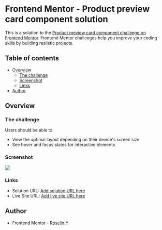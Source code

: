 # Frontend Mentor - Product preview card component solution

This is a solution to the [Product preview card component challenge on Frontend Mentor](https://www.frontendmentor.io/challenges/product-preview-card-component-GO7UmttRfa). Frontend Mentor challenges help you improve your coding skills by building realistic projects.

## Table of contents

- [Overview](#overview)
  - [The challenge](#the-challenge)
  - [Screenshot](#screenshot)
  - [Links](#links)
- [Author](#author)

## Overview

### The challenge

Users should be able to:

- View the optimal layout depending on their device's screen size
- See hover and focus states for interactive elements

### Screenshot

![](./screenshot.jpg)

### Links

- Solution URL: [Add solution URL here](https://www.frontendmentor.io/solutions/product-preview-card-html-css-scQcGZDco2)
- Live Site URL: [Add live site URL here](https://vanillatte68.github.io/product-preview-card/)

## Author

- Frontend Mentor - [Roselin Y](https://www.frontendmentor.io/profile/Vanillatte68)
